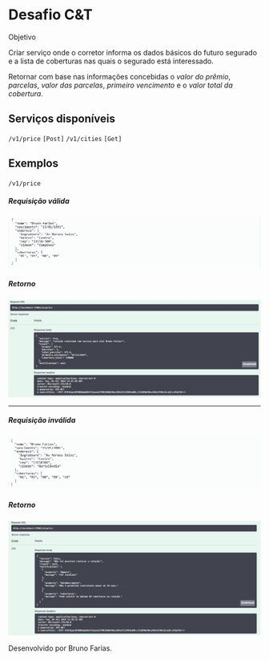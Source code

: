 # Desafio C&T
Objetivo

Criar serviço onde o corretor informa os
dados básicos do futuro segurado e a lista de coberturas nas quais o segurado está
interessado.

Retornar com base nas informações concebidas o _valor do prêmio_, _parcelas_, _valor das parcelas_, _primeiro vencimento_ e o _valor total da cobertura_.


## Serviços disponíveis
`/v1/price` `[Post]`
`/v1/cities` `[Get]`

## Exemplos
`/v1/price`

##### Requisição válida
![diagram](docs/exemplos/post-valid.jpg)

##### Retorno
![diagram](docs/exemplos/post-valid-200.jpg)

---

##### Requisição inválida
![diagram](docs/exemplos/post-invalid.jpg)

##### Retorno
![diagram](docs/exemplos/post-invalid-200.jpg)


Desenvolvido por Bruno Farias.
